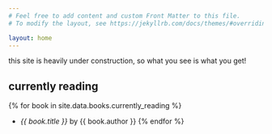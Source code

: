```yaml
---
# Feel free to add content and custom Front Matter to this file.
# To modify the layout, see https://jekyllrb.com/docs/themes/#overriding-theme-defaults

layout: home
---
```


this site is heavily under construction, so what you see is what you get!

## currently reading

{% for book in site.data.books.currently_reading %}
  - *{{ book.title }}* by {{ book.author }}
{% endfor %}
